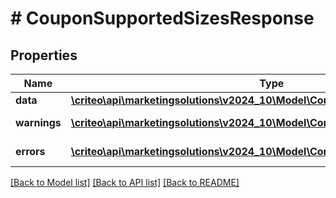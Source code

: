 # # CouponSupportedSizesResponse

## Properties

Name | Type | Description | Notes
------------ | ------------- | ------------- | -------------
**data** | [**\criteo\api\marketingsolutions\v2024_10\Model\CouponSupportedSizesResource**](CouponSupportedSizesResource.md) |  | [optional]
**warnings** | [**\criteo\api\marketingsolutions\v2024_10\Model\CommonProblem[]**](CommonProblem.md) |  | [optional] [readonly]
**errors** | [**\criteo\api\marketingsolutions\v2024_10\Model\CommonProblem[]**](CommonProblem.md) |  | [optional] [readonly]

[[Back to Model list]](../../README.md#models) [[Back to API list]](../../README.md#endpoints) [[Back to README]](../../README.md)

